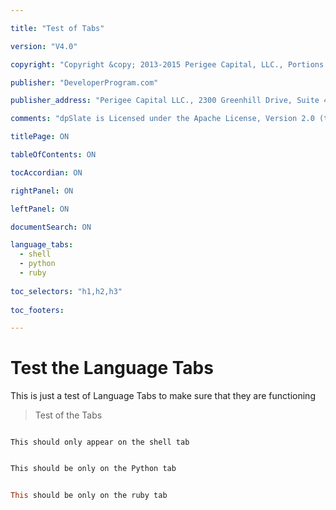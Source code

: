 ```yaml
---

title: "Test of Tabs"

version: "V4.0" 

copyright: "Copyright &copy; 2013-2015 Perigee Capital, LLC., Portions Copyright 2008-2013 by Concur Technologies, Inc. All Rights Reserved."

publisher: "DeveloperProgram.com"

publisher_address: "Perigee Capital LLC., 2300 Greenhill Drive, Suite 400, Round Rock, TX 78664, USA"

comments: "dpSlate is Licensed under the Apache License, Version 2.0 (the License); you may not use this file except in compliance with the License. You may obtain a copy of the License on the site http://www.apache.org at /licenses/LICENSE-2.0.  Unless required by applicable law or agreed to in writing, the dpSlate software distributed under the License is distributed on an AS IS BASIS, WITHOUT WARRANTIES OR CONDITIONS OF ANY KIND, either express or implied. See the License for the specific language governing permissions and limitations under the License.  The Perigee Capital, DevelopProgram.com, DP.com, dpSlate, and the dp.com Logo are trademarks of Perigee Capital, LLC."

titlePage: ON

tableOfContents: ON

tocAccordian: ON

rightPanel: ON

leftPanel: ON

documentSearch: ON

language_tabs:
  - shell
  - python
  - ruby
  
toc_selectors: "h1,h2,h3"
  
toc_footers:

---
```


# Test the Language Tabs

This is just a test of Language Tabs to make sure that they are functioning  


> Test of the Tabs

```shell

This should only appear on the shell tab

```

```python

This should be only on the Python tab

```

```ruby

This should be only on the ruby tab 

```